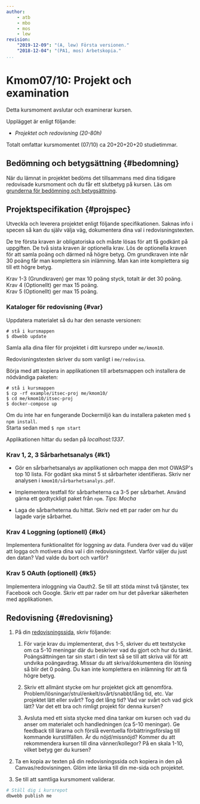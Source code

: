 ```yaml
---
author:
    - atb
    - mbo
    - mos
    - lew
revision:
    "2019-12-09": "(A, lew) Första versionen."
    "2018-12-04": "(PA1, mos) Arbetskopia."
...
```

Kmom07/10: Projekt och examination
==================================

Detta kursmoment avslutar och examinerar kursen.

Upplägget är enligt följande:

* _Projektet och redovisning (20-80h)_

Totalt omfattar kursmomentet (07/10) ca 20+20+20+20 studietimmar.



Bedömning och betygsättning {#bedomning}
--------------------------------------------------------------------

När du lämnat in projektet bedöms det tillsammans med dina tidigare redovisade kursmoment och du får ett slutbetyg på kursen. Läs om [grunderna för bedömning och betygsättning](kurser/bedomning-och-betygsattning).



Projektspecifikation {#projspec}
--------------------------------------------------------------------

Utveckla och leverera projektet enligt följande specifikationen. Saknas info i specen så kan du själv välja väg, dokumentera dina val i redovisningstexten.

De tre första kraven är obligatoriska och måste lösas för att få godkänt på uppgiften. De två sista kraven är optionella krav. Lös de optionella kraven för att samla poäng och därmed nå högre betyg. Om grundkraven inte når 30 poäng får man komplettera sin inlämning. Man kan inte komplettera sig till ett högre betyg.

Krav 1-3 (Grundkraven) ger max 10 poäng styck, totalt är det 30 poäng.  
Krav 4 (Optionellt) ger max 15 poäng.  
Krav 5 (Optionellt) ger max 15 poäng.  



### Kataloger för redovisning {#var}

Uppdatera materialet så du har den senaste versionen:

```
# stå i kursmappen
$ dbwebb update
```

Samla alla dina filer för projektet i ditt kursrepo under `me/kmom10`.

Redovisningstexten skriver du som vanligt i `me/redovisa`.

Börja med att kopiera in applikationen till arbetsmappen och installera de nödvändiga paketen:

```
# stå i kursmappen
$ cp -rf example/itsec-proj me/kmom10/
$ cd me/kmom10/itsec-proj
$ docker-compose up
```

Om du inte har en fungerande Dockermiljö kan du installera paketen med `$ npm install`.  
Starta sedan med `$ npm start`

Applikationen hittar du sedan på *localhost:1337*.



### Krav 1, 2, 3 Sårbarhetsanalys {#k1}

* Gör en sårbarhetsanalys av applikationen och mappa den mot OWASP's top 10 lista. För godänt ska minst 5 st sårbarheter identifieras. Skriv ner analysen i `kmom10/sårbarhetsanalys.pdf`.

* Implementera testfall för sårbarheterna ca 3-5 per sårbarhet. Använd gärna ett godtyckligt paket från `npm`. *Tips: Mocha*

* Laga de sårbarheterna du hittat. Skriv ned ett par rader om hur du lagade varje sårbarhet.




### Krav 4 Loggning (optionell) {#k4}

Implementera funktionalitet för loggning av data. Fundera över vad du väljer att logga och motivera dina val i din redovisningstext. Varför väljer du just den datan? Vad valde du bort och varför?



### Krav 5 OAuth (optionell) {#k5}

Implementera inloggning via Oauth2. Se till att stöda minst två tjänster, tex Facebook och Google. Skriv ett par rader om hur det påverkar säkerheten med applikationen.



Redovisning {#redovisning}
--------------------------------------------------------------------

1. På din [redovisningssida](./../redovisa), skriv följande:

    1. För varje krav du implementerat, dvs 1-5, skriver du ett textstycke om ca 5-10 meningar där du beskriver vad du gjort och hur du tänkt. Poängsättningen tar sin start i din text så se till att skriva väl för att undvika poängavdrag. Missar du att skriva/dokumentera din lösning så blir det 0 poäng. Du kan inte komplettera en inlämning för att få högre betyg.

    1. Skriv ett allmänt stycke om hur projektet gick att genomföra. Problem/lösningar/strul/enkelt/svårt/snabbt/lång tid, etc. Var projektet lätt eller svårt? Tog det lång tid? Vad var svårt och vad gick lätt? Var det ett bra och rimligt projekt för denna kursen?

    1. Avsluta med ett sista stycke med dina tankar om kursen och vad du anser om materialet och handledningen (ca 5-10 meningar). Ge feedback till lärarna och förslå eventuella förbättringsförslag till kommande kurstillfällen. Är du nöjd/missnöjd? Kommer du att rekommendera kursen till dina vänner/kollegor? På en skala 1-10, vilket betyg ger du kursen?

2. Ta en kopia av texten på din redovisningssida och kopiera in den på Canvas/redovisningen. Glöm inte länka till din me-sida och projektet.

3. Se till att samtliga kursmoment validerar.

```bash
# Ställ dig i kursrepot
dbwebb publish me
```
